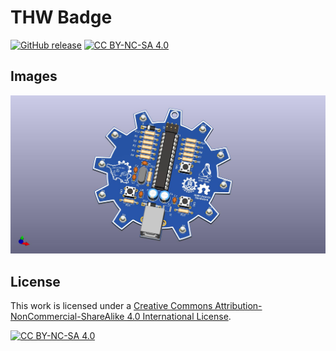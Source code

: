 # THW Badge

[![GitHub release](https://img.shields.io/github/release/dokuhn/THW_badge.svg)](https://GitHub.com/dokuhn/THW_badge/releases/) [![CC BY-NC-SA 4.0][cc-by-nc-sa-shield]][cc-by-nc-sa]

## Images 

![front](/KiCad/Images/THW_badge_top.jpg)

## License 

This work is licensed under a
[Creative Commons Attribution-NonCommercial-ShareAlike 4.0 International License][cc-by-nc-sa].

[![CC BY-NC-SA 4.0][cc-by-nc-sa-image]][cc-by-nc-sa]

[cc-by-nc-sa]: http://creativecommons.org/licenses/by-nc-sa/4.0/
[cc-by-nc-sa-image]: https://licensebuttons.net/l/by-nc-sa/4.0/88x31.png
[cc-by-nc-sa-shield]: https://img.shields.io/badge/License-CC%20BY--NC--SA%204.0-lightgrey.svg

